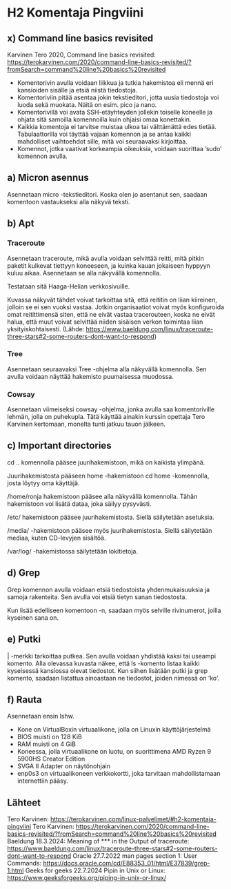 # H2 Komentaja Pingviini
## x) Command line basics revisited
Karvinen Tero 2020, Command line basics revisited: https://terokarvinen.com/2020/command-line-basics-revisited/?fromSearch=command%20line%20basics%20revisited
-	Komentorivin avulla voidaan liikkua ja tutkia hakemistoa eli mennä eri kansioiden sisälle ja etsiä niistä tiedostoja.
-	Komentoriviin pitää asentaa jokin tekstieditori, jotta uusia tiedostoja voi luoda sekä muokata. Näitä on esim. pico ja nano.
-	Komentorivillä voi avata SSH-etäyhteyden jollekin toiselle koneelle ja ohjata sitä samoilla komennoilla kuin ohjaisi omaa konettakin.
-	Kaikkia komentoja ei tarvitse muistaa ulkoa tai välttämättä edes tietää. Tabulaattorilla voi täyttää vajaan komennon ja se antaa kaikki mahdolliset vaihtoehdot sille, mitä voi seuraavaksi kirjoittaa.
-	Komennot, jotka vaativat korkeampia oikeuksia, voidaan suorittaa ’sudo’ komennon avulla.

## a) Micron asennus
Asennetaan micro -tekstieditori. Koska olen jo asentanut sen, saadaan komentoon vastaukseksi alla näkyvä teksti.

## b) Apt
### Traceroute
Asennetaan traceroute, mikä avulla voidaan selvittää reitti, mitä pitkin paketit kulkevat tiettyyn koneeseen, ja kuinka kauan jokaiseen hyppyyn kuluu aikaa. Asennetaan se alla näkyvällä komennolla.

Testataan sitä Haaga-Helian verkkosivuille.

Kuvassa näkyvät tähdet voivat tarkoittaa sitä, että reititin on liian kiireinen, jolloin se ei sen vuoksi vastaa. Jotkin organisaatiot voivat myös konfiguroida omat reitittimensä siten, että ne eivät vastaa tracerouteen, koska ne eivät halua, että muut voivat selvittää niiden sisäisen verkon toimintaa liian yksityiskohtaisesti. (Lähde: https://www.baeldung.com/linux/traceroute-three-stars#2-some-routers-dont-want-to-respond)

### Tree
Asennetaan seuraavaksi Tree -ohjelma alla näkyvällä komennolla. Sen avulla voidaan näyttää hakemisto puumaisessa muodossa.

### Cowsay
Asennetaan viimeiseksi cowsay -ohjelma, jonka avulla saa komentoriville lehmän, jolla on puhekupla. Tätä käyttää ainakin kurssin opettaja Tero Karvinen kertomaan, monelta tunti jatkuu tauon jälkeen.

## c) Important directories
cd .. komennolla pääsee juurihakemistoon, mikä on kaikista ylimpänä.

Juurihakemistosta pääseen home -hakemistoon cd home -komennolla, josta löytyy oma käyttäjä.

/home/ronja hakemistoon pääsee alla näkyvällä komennolla. Tähän hakemistoon voi lisätä dataa, joka säilyy pysyvästi.

/etc/ hakemistoon pääsee juurihakemistosta. Siellä säilytetään asetuksia.

/media/ -hakemistoon pääsee myös juurihakemistosta. Siellä säilytetään mediaa, kuten CD-levyjen sisältöä.

/var/log/  -hakemistossa säilytetään lokitietoja.

## d) Grep
Grep komennon avulla voidaan etsiä tiedostoista yhdenmukaisuuksia ja samoja rakenteita.
Sen avulla voi etsiä tietyn sanan tiedostosta.

Kun lisää edelliseen komentoon -n, saadaan myös selville rivinumerot, joilla kyseinen sana on.

## e) Putki
| -merkki tarkoittaa putkea. Sen avulla voidaan yhdistää kaksi tai useampi komento.
 Alla olevassa kuvasta näkee, että ls -komento listaa kaikki kyseisessä kansiossa olevat tiedostot. Kun siihen lisätään putki ja grep komento, saadaan listattua ainoastaan ne tiedostot, joiden nimessä on ’ko’.

## f) Rauta
Asennetaan ensin lshw.

-	Kone on VirtualBoxin virtuaalikone, jolla on Linuxin käyttöjärjestelmä
-	BIOS muisti on 128 KiB
-	RAM muisti on 4 GiB
-	Koneessa, jolla virtuaalikone on luotu, on suorittimena AMD Ryzen 9 5900HS Creator Edition
-	SVGA II Adapter on näytönohjain
-	enp0s3 on virtuaalikoneen verkkokortti, joka tarvitaan mahdollistamaan internettiin pääsy.




## Lähteet
Tero Karvinen: https://terokarvinen.com/linux-palvelimet/#h2-komentaja-pingviini
Tero Karvinen: https://terokarvinen.com/2020/command-line-basics-revisited/?fromSearch=command%20line%20basics%20revisited
Baeldung 18.3.2024: Meaning of *** in the Output of traceroute: https://www.baeldung.com/linux/traceroute-three-stars#2-some-routers-dont-want-to-respond
Oracle 27.7.2022 man pages section 1: User Commands: https://docs.oracle.com/cd/E88353_01/html/E37839/grep-1.html
Geeks for geeks 22.7.2024 Pipin in Unix or Linux: https://www.geeksforgeeks.org/piping-in-unix-or-linux/

